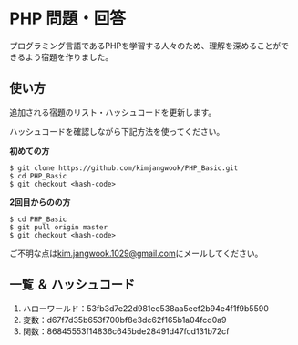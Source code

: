 # PHP 問題・回答

プログラミング言語であるPHPを学習する人々のため、理解を深めることができるよう宿題を作りました。

## 使い方

追加される宿題のリスト・ハッシュコードを更新します。

ハッシュコードを確認しながら下記方法を使ってください。

<strong>初めての方</strong>

```shell script
$ git clone https://github.com/kimjangwook/PHP_Basic.git
$ cd PHP_Basic
$ git checkout <hash-code>
```

<strong>2回目からのの方</strong>

```shell script
$ cd PHP_Basic
$ git pull origin master
$ git checkout <hash-code>
```

ご不明な点は<a href="mailto:kim.jangwook.1029@gmail.com">kim.jangwook.1029@gmail.com</a>にメールしてください。


## 一覧 ＆ ハッシュコード

1. ハローワールド：53fb3d7e22d981ee538aa5eef2b94e4f1f9b5590
2. 変数：d67f7d35b653f700bf8e3dc62f165b1a04fcd0a9
3. 関数：86845553f14836c645bde28491d47fcd131b72cf
